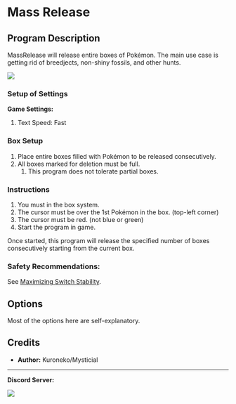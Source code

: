 # Mass Release

## Program Description

MassRelease will release entire boxes of Pokémon. The main use case is getting rid of breedjects, non-shiny fossils, and other hunts.

<img src="../images/MassRelease-0.png">

### Setup of Settings

**Game Settings:**

1. Text Speed: Fast

### Box Setup

1. Place entire boxes filled with Pokémon to be released consecutively.
2. All boxes marked for deletion must be full.
   1. This program does not tolerate partial boxes.

### Instructions

1. You must in the box system.
2. The cursor must be over the 1st Pokémon in the box. (top-left corner)
3. The cursor must be red. (not blue or green)
4. Start the program in game.

Once started, this program will release the specified number of boxes consecutively starting from the current box.

### Safety Recommendations:

See [Maximizing Switch Stability](https://github.com/PokemonAutomation/Microcontroller/blob/master/Wiki/Programs/NintendoSwitch/SwitchStability.md).


## Options

Most of the options here are self-explanatory.


## Credits

- **Author:** Kuroneko/Mysticial



<hr>

**Discord Server:** 

[<img src="https://canary.discordapp.com/api/guilds/695809740428673034/widget.png?style=banner2">](https://discord.gg/cQ4gWxN)
